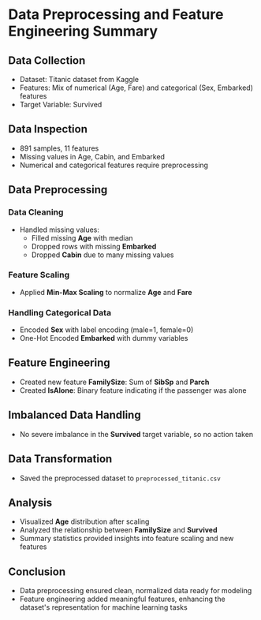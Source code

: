 # Data Preprocessing and Feature Engineering Summary

## Data Collection
- Dataset: Titanic dataset from Kaggle
- Features: Mix of numerical (Age, Fare) and categorical (Sex, Embarked) features
- Target Variable: Survived

## Data Inspection
- 891 samples, 11 features
- Missing values in Age, Cabin, and Embarked
- Numerical and categorical features require preprocessing

## Data Preprocessing
### Data Cleaning
- Handled missing values:
  - Filled missing **Age** with median
  - Dropped rows with missing **Embarked**
  - Dropped **Cabin** due to many missing values

### Feature Scaling
- Applied **Min-Max Scaling** to normalize **Age** and **Fare**

### Handling Categorical Data
- Encoded **Sex** with label encoding (male=1, female=0)
- One-Hot Encoded **Embarked** with dummy variables

## Feature Engineering
- Created new feature **FamilySize**: Sum of **SibSp** and **Parch**
- Created **IsAlone**: Binary feature indicating if the passenger was alone

## Imbalanced Data Handling
- No severe imbalance in the **Survived** target variable, so no action taken

## Data Transformation
- Saved the preprocessed dataset to `preprocessed_titanic.csv`

## Analysis
- Visualized **Age** distribution after scaling
- Analyzed the relationship between **FamilySize** and **Survived**
- Summary statistics provided insights into feature scaling and new features

## Conclusion
- Data preprocessing ensured clean, normalized data ready for modeling
- Feature engineering added meaningful features, enhancing the dataset's representation for machine learning tasks
